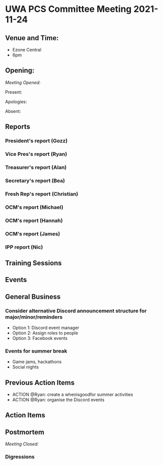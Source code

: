 # UWA PCS Committee Meeting 2021-11-24

## Venue and Time:
- Ezone Central
- 6pm 


## Opening: 

*Meeting Opened:* 

Present:

Apologies:

Absent: 



## Reports

### President's report (Gozz)

### Vice Pres's report (Ryan)

### Treasurer's report (Alan)

### Secretary's report (Bea)

### Fresh Rep's report (Christian)

### OCM's report (Michael)

### OCM's report (Hannah)

### OCM's report (James)

### IPP report (Nic)


## Training Sessions

## Events



## General Business



### Consider alternative Discord announcement structure for major/minor/reminders
- Option 1: Discord event manager
- Option 2: Assign roles to people
- Option 3: Facebook events

### Events for summer break
- Game jams, hackathons
- Social nights


## Previous Action Items
- ACTION @Ryan: create a whenisgoodfor summer activities
- ACTION @Ryan: organise the Discord events

## Action Items


## Postmortem

*Meeting Closed:*

###  Digressions


